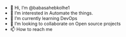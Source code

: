 - 👋 Hi, I’m @babasahebkolhe1
- 👀 I’m interested in Automate the things.
- 🌱 I’m currently learning DevOps
- 💞️ I’m looking to collaborate on Open source projects
- 📫 How to reach me 

<!---
babasahebkolhe1/babasahebkolhe1 is a ✨ special ✨ repository because its `README.md` (this file) appears on your GitHub profile.
You can click the Preview link to take a look at your changes.
--->

